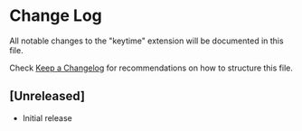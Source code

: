 # Change Log

All notable changes to the "keytime" extension will be documented in this file.

Check [Keep a Changelog](http://keepachangelog.com/) for recommendations on how to structure this file.

## [Unreleased]

- Initial release